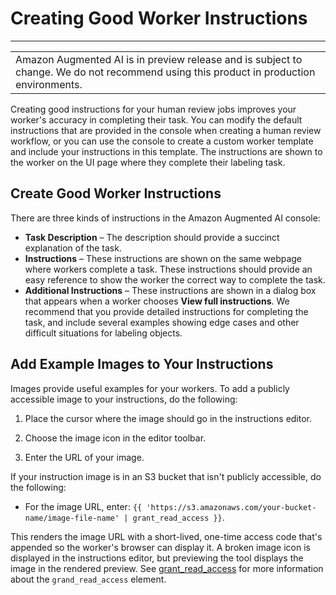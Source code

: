 # Creating Good Worker Instructions<a name="a2i-creating-good-instructions-guide"></a>


****  

|  | 
| --- |
|  Amazon Augmented AI is in preview release and is subject to change\. We do not recommend using this product in production environments\. | 

Creating good instructions for your human review jobs improves your worker's accuracy in completing their task\. You can modify the default instructions that are provided in the console when creating a human review workflow, or you can use the console to create a custom worker template and include your instructions in this template\. The instructions are shown to the worker on the UI page where they complete their labeling task\.

## Create Good Worker Instructions<a name="a2i-good-instructions-console"></a>

There are three kinds of instructions in the Amazon Augmented AI console:
+ **Task Description** – The description should provide a succinct explanation of the task\.
+ **Instructions** – These instructions are shown on the same webpage where workers complete a task\. These instructions should provide an easy reference to show the worker the correct way to complete the task\.
+ **Additional Instructions** – These instructions are shown in a dialog box that appears when a worker chooses **View full instructions**\. We recommend that you provide detailed instructions for completing the task, and include several examples showing edge cases and other difficult situations for labeling objects\.

## Add Example Images to Your Instructions<a name="sms-using-s3-images"></a>

Images provide useful examples for your workers\. To add a publicly accessible image to your instructions, do the following:

1. Place the cursor where the image should go in the instructions editor\.

1. Choose the image icon in the editor toolbar\.

1. Enter the URL of your image\.

If your instruction image is in an S3 bucket that isn't publicly accessible, do the following:
+ For the image URL, enter: `{{ 'https://s3.amazonaws.com/your-bucket-name/image-file-name' | grant_read_access }}`\.

This renders the image URL with a short\-lived, one\-time access code that's appended so the worker's browser can display it\. A broken image icon is displayed in the instructions editor, but previewing the tool displays the image in the rendered preview\. See [grant\_read\_access](a2i-custom-templates.md#a2i-custom-templates-step2-automate-grantreadaccess) for more information about the `grand_read_access` element\. 